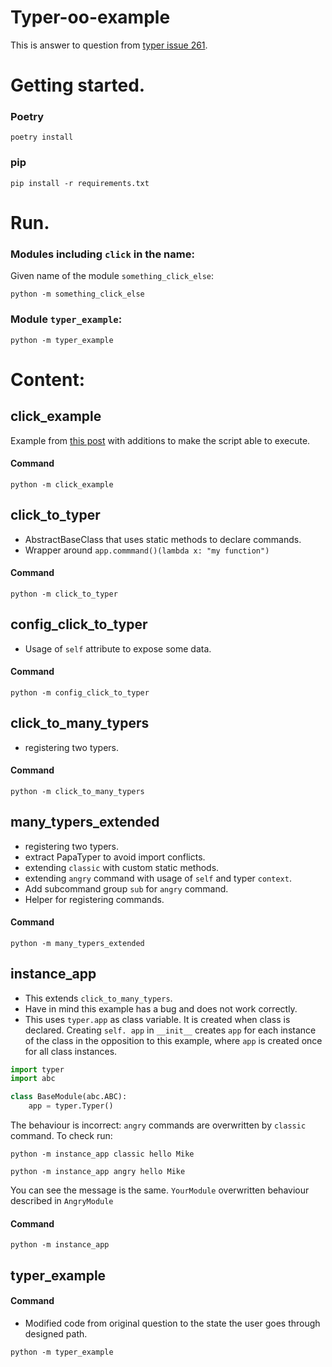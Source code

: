 # Typer-oo-example

This is answer to question from [typer issue 261](
https://github.com/tiangolo/typer/issues/261
).

# Getting started.

### Poetry

```shell
poetry install
```

### pip

```shell
pip install -r requirements.txt
```

# Run.

### Modules including `click` in the name:

Given name of the module `something_click_else`:

```shell
python -m something_click_else
```

### Module `typer_example`:

```shell
python -m typer_example
```

# Content:

## click_example
Example from [this post](
https://github.com/tiangolo/typer/issues/261#issuecomment-819174185
) with additions to make the script able to execute.
#### Command

```shell
python -m click_example
```

## click_to_typer

* AbstractBaseClass that uses static methods to declare commands.
* Wrapper around `app.commmand()(lambda x: "my function")`

#### Command

```shell
python -m click_to_typer
```

## config_click_to_typer

* Usage of `self` attribute to expose some data.

#### Command

```shell
python -m config_click_to_typer
```

## click_to_many_typers

* registering two typers.

#### Command

```shell
python -m click_to_many_typers
```

## many_typers_extended

* registering two typers.
* extract PapaTyper to avoid import conflicts.
* extending `classic` with custom static methods.
* extending `angry` command with usage of `self` and typer `context`.
* Add subcommand group `sub` for `angry` command.
* Helper for registering commands.

#### Command

```shell
python -m many_typers_extended
```

## instance_app

* This extends `click_to_many_typers`.
* Have in mind this example has a bug and does not work correctly.
* This uses `typer.app` as class variable. It is created when class is declared.
  Creating `self. app` in `__init__` creates `app` for each instance of the class in the opposition
  to this example, where `app` is created once for all class instances.

```python
import typer 
import abc

class BaseModule(abc.ABC):
    app = typer.Typer()

```

The behaviour is incorrect: `angry` commands are overwritten by `classic` command. To check run:

```shell
python -m instance_app classic hello Mike
```

```shell
python -m instance_app angry hello Mike
```

You can see the message is the same. `YourModule` overwritten behaviour described in `AngryModule`

#### Command

```shell
python -m instance_app
```

## typer_example

#### Command

* Modified code from original question to the state the user goes through designed path.

```shell
python -m typer_example
```

